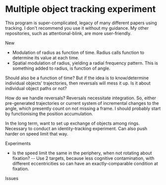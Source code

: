 Multiple object tracking experiment
==============
This program is super-complicated, legacy of many different papers using tracking. I don't recommend you use it without my guidance. My other repositories, such as attentional-blink, are more user-friendly.

New
- Modulation of radius as function of time. Radius calls function to determine its value at each time.
- Spatial modulation of radius, yielding a radial frequency pattern. This is something added to radius, is function of angle.

Should also be a function of time? But if the idea is to know/determine individual objects' trajectories, then reversals will mess it up.
Is it about individual object paths or not?

How do we handle reversals? Reversals necessitate integration. So, either pre-generated trajectories or current system of incremental changes to the angle, which presently count on not missing a frame. I should probably start by functionising the position accumulation.

In the long term, want to set up exchange of objects among rings. Necessary to conduct an identity-tracking experiment. Can also push harder on speed limit that way.

Experiments
- Is the speed limit the same in the periphery, when not rotating about fixation?
-- Use 2 targets, because less cognitive contamination, with different eccentricities so can have an exactly-comparable condition at fixation.

Issues

